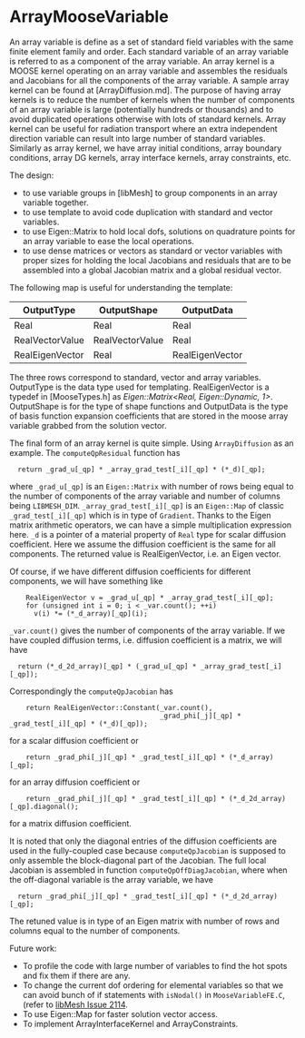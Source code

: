 # ArrayMooseVariable

An array variable is define as a set of standard field variables with the same finite element family and order.
Each standard variable of an array variable is referred to as a component of the array variable.
An array kernel is a MOOSE kernel operating on an array variable and assembles the residuals and Jacobians for all the components of the array variable.
A sample array kernel can be found at [ArrayDiffusion.md].
The purpose of having array kernels is to reduce the number of kernels when the number of components of an array variable is large (potentially hundreds or thousands) and to avoid duplicated operations otherwise with lots of standard kernels.
Array kernel can be useful for radiation transport where an extra independent direction variable can result into large number of standard variables.
Similarly as array kernel, we have array initial conditions, array boundary conditions, array DG kernels, array interface kernels, array constraints, etc.

The design:

- to use variable groups in [libMesh] to group components in an array variable together.
- to use template to avoid code duplication with standard and vector variables.
- to use Eigen::Matrix to hold local dofs, solutions on quadrature points for an array variable to ease the local operations.
- to use dense matrices or vectors as standard or vector variables with proper sizes for holding the local Jacobians and residuals that are to be assembled into a global Jacobian matrix and a global residual vector.

The following map is useful for understanding the template:

| OutputType          |OutputShape           |OutputData|
|-|-|-|
| Real                |Real                  |Real|
| RealVectorValue     |RealVectorValue       |Real|
| RealEigenVector     |Real                  |RealEigenVector|

The three rows correspond to standard, vector and array variables.
OutputType is the data type used for templating.
RealEigenVector is a typedef in [MooseTypes.h] as *Eigen::Matrix<Real, Eigen::Dynamic, 1>*.
OutputShape is for the type of shape functions and OutputData is the type of basis function expansion coefficients that are stored in the moose array variable grabbed from the solution vector.

The final form of an array kernel is quite simple. Using `ArrayDiffusion` as an example. The `computeQpResidual` function has

```
  return _grad_u[_qp] * _array_grad_test[_i][_qp] * (*_d)[_qp];
```

where `_grad_u[_qp]` is an `Eigen::Matrix` with number of rows being equal to the number of components of the array variable and number of columns being `LIBMESH_DIM`. `_array_grad_test[_i][_qp]` is an `Eigen::Map` of classic `_grad_test[_i][_qp]` which is in type of `Gradient`. Thanks to the Eigen matrix arithmetic operators, we can have a simple multiplication expression here. `_d` is a pointer of a material property of `Real` type for scalar diffusion coefficient. Here we assume the diffusion coefficient is the same for all components. The returned value is RealEigenVector, i.e. an Eigen vector.

Of course, if we have different diffusion coefficients for different components, we will have something like

```
    RealEigenVector v = _grad_u[_qp] * _array_grad_test[_i][_qp];
    for (unsigned int i = 0; i < _var.count(); ++i)
      v(i) *= (*_d_array)[_qp](i);
```

`_var.count()` gives the number of components of the array variable.
If we have coupled diffusion terms, i.e. diffusion coefficient is a matrix, we will have

```
  return (*_d_2d_array)[_qp] * (_grad_u[_qp] * _array_grad_test[_i][_qp]);
```

Correspondingly the `computeQpJacobian` has

```
    return RealEigenVector::Constant(_var.count(),
                                     _grad_phi[_j][_qp] * _grad_test[_i][_qp] * (*_d)[_qp]);
```

for a scalar diffusion coefficient or

```
    return _grad_phi[_j][_qp] * _grad_test[_i][_qp] * (*_d_array)[_qp];
```

for an array diffusion coefficient or

```
    return _grad_phi[_j][_qp] * _grad_test[_i][_qp] * (*_d_2d_array)[_qp].diagonal();
```

for a matrix diffusion coefficient.

It is noted that only the diagonal entries of the diffusion coefficients are used in the fully-coupled case because `computeQpJacobian` is supposed to only assemble the block-diagonal part of the Jacobian.
The full local Jacobian is assembled in function `computeQpOffDiagJacobian`, where when the off-diagonal variable is the array variable, we have

```
  return _grad_phi[_j][_qp] * _grad_test[_i][_qp] * (*_d_2d_array)[_qp];
```

The retuned value is in type of an Eigen matrix with number of rows and columns equal to the number of components.

Future work:

- To profile the code with large number of variables to find the hot spots and fix them if there are any.
- To change the current dof ordering for elemental variables so that we can avoid bunch of if statements with `isNodal()` in `MooseVariableFE.C`, (refer to [libMesh Issue 2114](https://github.com/libMesh/libmesh/issues/2114).
- To use Eigen::Map for faster solution vector access.
- To implement ArrayInterfaceKernel and ArrayConstraints.
